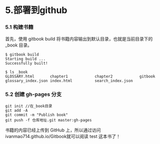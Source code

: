 # 5.部署到github

### 5.1  构建书籍

首先，使用 gitbook build 将书籍内容输出到默认目录，也就是当前目录下的 _book 目录。

```
$ gitbook build
Starting build ...
Successfully built!

$ ls _book
GLOSSARY.html       chapter1            chapter2            gitbook             glossary_index.json index.html          search_index.json
```

### 5.2 创建 gh-pages 分支

```
git init //在_book目录
git add -A
git commit -m "Publish book"
git push -f 仓库地址.git master:gh-pages
```

书籍的内容已经上传到 GitHub 上，所以通过访问 ivanmao714.github.io/Gitbook就可以阅读 test 这本书了！
